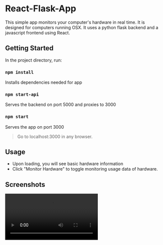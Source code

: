 # React-Flask-App

This simple app monitors your computer's hardware in real time.
It is designed for computers running OSX.
It uses a python flask backend and a javascript frontend using React.

## Getting Started

In the project directory, run:

### `npm install`

Installs dependencies needed for app

### `npm start-api`

Serves the backend on port 5000 and proxies to 3000

### `npm start`

Serves the app on port 3000
> Go to localhost:3000 in any browser.

## Usage

- Upon loading, you will see basic hardware information
- Click "Monitor Hardware" to toggle monitoring usage data of hardware.

## Screenshots

![react-flask-app-video](https://react-flask-activity-monitor.s3-us-west-1.amazonaws.com/react-flask-app-video.mp4)